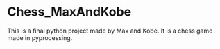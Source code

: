 # Chess_MaxAndKobe
This is a final python project made by Max and Kobe. It is a chess game made in pyprocessing. 
